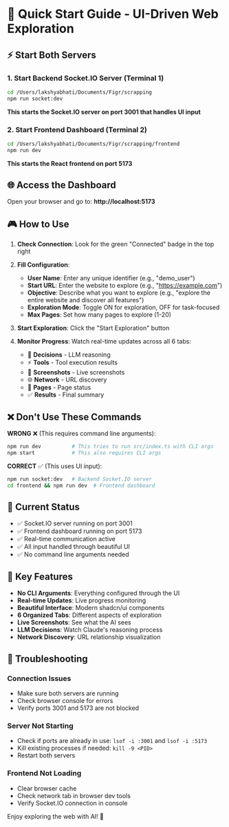 # 🚀 Quick Start Guide - UI-Driven Web Exploration

## ⚡ Start Both Servers

### 1. Start Backend Socket.IO Server (Terminal 1)
```bash
cd /Users/lakshyabhati/Documents/Figr/scrapping
npm run socket:dev
```
**This starts the Socket.IO server on port 3001 that handles UI input**

### 2. Start Frontend Dashboard (Terminal 2)
```bash
cd /Users/lakshyabhati/Documents/Figr/scrapping/frontend
npm run dev
```
**This starts the React frontend on port 5173**

## 🌐 Access the Dashboard

Open your browser and go to: **http://localhost:5173**

## 🎮 How to Use

1. **Check Connection**: Look for the green "Connected" badge in the top right
2. **Fill Configuration**:
   - **User Name**: Enter any unique identifier (e.g., "demo_user")
   - **Start URL**: Enter the website to explore (e.g., "https://example.com")
   - **Objective**: Describe what you want to explore (e.g., "explore the entire website and discover all features")
   - **Exploration Mode**: Toggle ON for exploration, OFF for task-focused
   - **Max Pages**: Set how many pages to explore (1-20)

3. **Start Exploration**: Click the "Start Exploration" button
4. **Monitor Progress**: Watch real-time updates across all 6 tabs:
   - 🧠 **Decisions** - LLM reasoning
   - ⚡ **Tools** - Tool execution results
   - 📸 **Screenshots** - Live screenshots
   - 🌐 **Network** - URL discovery
   - 📄 **Pages** - Page status
   - ✅ **Results** - Final summary

## ❌ Don't Use These Commands

**WRONG** ❌ (This requires command line arguments):
```bash
npm run dev          # This tries to run src/index.ts with CLI args
npm start            # This also requires CLI args
```

**CORRECT** ✅ (This uses UI input):
```bash
npm run socket:dev   # Backend Socket.IO server
cd frontend && npm run dev  # Frontend dashboard
```

## 🔧 Current Status

- ✅ Socket.IO server running on port 3001
- ✅ Frontend dashboard running on port 5173
- ✅ Real-time communication active
- ✅ All input handled through beautiful UI
- ✅ No command line arguments needed

## 🎯 Key Features

- **No CLI Arguments**: Everything configured through the UI
- **Real-time Updates**: Live progress monitoring
- **Beautiful Interface**: Modern shadcn/ui components
- **6 Organized Tabs**: Different aspects of exploration
- **Live Screenshots**: See what the AI sees
- **LLM Decisions**: Watch Claude's reasoning process
- **Network Discovery**: URL relationship visualization

## 🐛 Troubleshooting

### Connection Issues
- Make sure both servers are running
- Check browser console for errors
- Verify ports 3001 and 5173 are not blocked

### Server Not Starting
- Check if ports are already in use: `lsof -i :3001` and `lsof -i :5173`
- Kill existing processes if needed: `kill -9 <PID>`
- Restart both servers

### Frontend Not Loading
- Clear browser cache
- Check network tab in browser dev tools
- Verify Socket.IO connection in console

Enjoy exploring the web with AI! 🚀 
